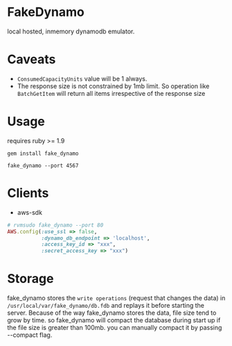 # FakeDynamo

local hosted, inmemory dynamodb emulator.


# Caveats

*  `ConsumedCapacityUnits` value will be 1 always.
*  The response size is not constrained by 1mb limit. So operation
   like `BatchGetItem` will return all items irrespective of the
   response size

# Usage

requires ruby >= 1.9

````
gem install fake_dynamo

fake_dynamo --port 4567
````

# Clients

* aws-sdk

````ruby
# rvmsudo fake_dynamo --port 80
AWS.config(:use_ssl => false,
           :dynamo_db_endpoint => 'localhost',
           :access_key_id => "xxx",
           :secret_access_key => "xxx")
````

# Storage
fake_dynamo stores the `write operations` (request that changes the
data) in `/usr/local/var/fake_dynamo/db.fdb` and replays it before
starting the server. Because of the way fake_dynamo stores the data,
file size tend to grow by time. so fake_dynamo will compact the database
during start up if the file size is greater than 100mb. you can
manually compact it by passing --compact flag.
